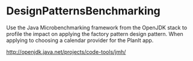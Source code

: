DesignPatternsBenchmarking
==========================

Use the Java Microbenchmarking framework from the OpenJDK stack to profile the impact on applying the factory pattern design 
pattern. When applying to choosing a calendar provider for the PlanIt app.


http://openjdk.java.net/projects/code-tools/jmh/
